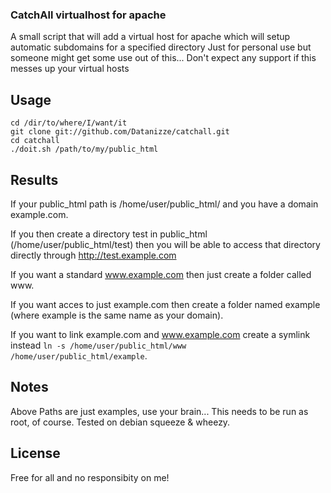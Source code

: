 ### CatchAll virtualhost for apache

A small script that will add a virtual host for apache which will setup automatic subdomains for a specified directory
Just for personal use but someone might get some use out of this... Don't expect any support if this messes up your virtual hosts

## Usage
	cd /dir/to/where/I/want/it
	git clone git://github.com/Datanizze/catchall.git
	cd catchall
	./doit.sh /path/to/my/public_html

## Results
If your public\_html path is /home/user/public\_html/ and you have a domain example.com.

If you then create a directory test in public\_html (/home/user/public\_html/test) then you will be able to access that directory directly through http://test.example.com


If you want a standard www.example.com then just create a folder called www.

If you want acces to just example.com then create a folder named example (where example is the same name as your domain).

If you want to link example.com and www.example.com create a symlink instead `ln -s /home/user/public_html/www /home/user/public_html/example`.

## Notes
Above Paths are just examples, use your brain...
This needs to be run as root, of course.
Tested on debian squeeze & wheezy.

## License
Free for all and no responsibity on me!
